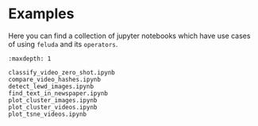 # Examples

Here you can find a collection of jupyter notebooks which have use cases of using `feluda` and its `operators`.

```{toctree}
:maxdepth: 1

classify_video_zero_shot.ipynb
compare_video_hashes.ipynb
detect_lewd_images.ipynb
find_text_in_newspaper.ipynb
plot_cluster_images.ipynb
plot_cluster_videos.ipynb
plot_tsne_videos.ipynb
```
